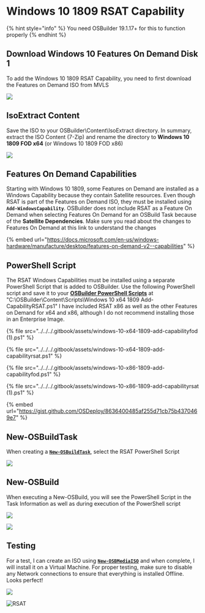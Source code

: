 # Windows 10 1809 RSAT Capability

{% hint style="info" %}
You need OSBuilder 19.1.17+ for this to function properly
{% endhint %}

## Download Windows 10 Features On Demand Disk 1

To add the Windows 10 1809 RSAT Capability, you need to first download the Features on Demand ISO from MVLS

![](../../../.gitbook/assets/2019-01-18_2-55-39.png)

## IsoExtract Content

Save the ISO to your OSBuilder\Content\IsoExtract directory.  In summary, extract the ISO Content \(7-Zip\) and rename the directory to **Windows 10 1809 FOD x64** \(or Windows 10 1809 FOD x86\)

![](../../../.gitbook/assets/2019-01-23_0-27-47.png)

## Features On Demand Capabilities

Starting with Windows 10 1809, some Features on Demand are installed as a Windows Capability because they contain Satellite resources.  Even though RSAT is part of the Features on Demand ISO, they must be installed using **`Add-WindowsCapability`**.  OSBuilder does not include RSAT as a Feature On Demand when selecting Features On Demand for an OSBuild Task because of the **Satellite Dependencies**.  Make sure you read about the changes to Features On Demand at this link to understand the changes

{% embed url="https://docs.microsoft.com/en-us/windows-hardware/manufacture/desktop/features-on-demand-v2--capabilities" %}

## PowerShell Script

The RSAT Windows Capabilities must be installed using a separate PowerShell Script that is added to OSBuilder.  Use the following PowerShell script and save it to your [**OSBuilder PowerShell Scripts**](../functions/osbuild/new-osbuildtask-external-content/powershell-scripts.md) at  "C:\OSBuilder\Content\Scripts\Windows 10 x64 1809 Add-CapabilityRSAT.ps1"  I have included RSAT x86 as well as the other Features on Demand for x64 and x86, although I do not recommend installing those in  an Enterprise Image.

{% file src="../../../.gitbook/assets/windows-10-x64-1809-add-capabilityfod \(1\).ps1" %}

{% file src="../../../.gitbook/assets/windows-10-x64-1809-add-capabilityrsat.ps1" %}

{% file src="../../../.gitbook/assets/windows-10-x86-1809-add-capabilityfod.ps1" %}

{% file src="../../../.gitbook/assets/windows-10-x86-1809-add-capabilityrsat \(1\).ps1" %}

{% embed url="https://gist.github.com/OSDeploy/8636400485af255d71cb75b4370469e7" %}

## New-OSBuildTask

When creating a [**`New-OSBuildTask`**](../functions/osbuild/new-osbuildtask/), select the RSAT PowerShell Script

![](../../../.gitbook/assets/2019-01-17_12-20-23.png)

## New-OSBuild

When executing a New-OSBuild, you will see the PowerShell Script in the Task Information as well as during execution of the PowerShell script

![](../../../.gitbook/assets/2019-01-17_12-22-28.png)

![](../../../.gitbook/assets/2019-01-17_13-10-51.png)

## Testing

For a test, I can create an ISO using [**`New-OSBMediaISO`**](../functions/osbmedia/new-osbmediaiso.md) and when complete, I will install it on a Virtual Machine.  For proper testing, make sure to disable any Network connections to ensure that everything is installed Offline.  Looks perfect!

![](../../../.gitbook/assets/2019-01-17_3-27-52.png)

![RSAT](../../../.gitbook/assets/2019-01-17_3-27-21.png)



